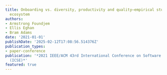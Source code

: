 ```yaml
---
title: Onboarding vs. diversity, productivity and quality—empirical study of the openstack
  ecosystem
authors:
- Armstrong Foundjem
- Ellis Eghan
- Bram Adams
date: '2021-01-01'
publishDate: '2025-02-12T17:08:56.514376Z'
publication_types:
- paper-conference
publication: '*2021 IEEE/ACM 43rd International Conference on Software Engineering
  (ICSE)*'
featured: true
---
```

